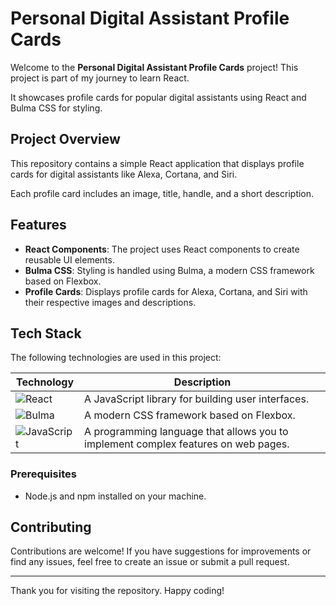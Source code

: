 # Personal Digital Assistant Profile Cards

Welcome to the **Personal Digital Assistant Profile Cards** project! This project is part of my journey to learn React. 

It showcases profile cards for popular digital assistants using React and Bulma CSS for styling.

## Project Overview

This repository contains a simple React application that displays profile cards for digital assistants like Alexa, Cortana, and Siri.

Each profile card includes an image, title, handle, and a short description.

## Features

- **React Components**: The project uses React components to create reusable UI elements.
- **Bulma CSS**: Styling is handled using Bulma, a modern CSS framework based on Flexbox.
- **Profile Cards**: Displays profile cards for Alexa, Cortana, and Siri with their respective images and descriptions.

## Tech Stack

The following technologies are used in this project:

| Technology | Description |
|------------|-------------|
| ![React](https://img.shields.io/badge/React-61DAFB?style=for-the-badge&logo=react&logoColor=white) | A JavaScript library for building user interfaces. |
| ![Bulma](https://img.shields.io/badge/Bulma-00D1B2?style=for-the-badge&logo=bulma&logoColor=white) | A modern CSS framework based on Flexbox. |
| ![JavaScript](https://img.shields.io/badge/JavaScript-F7DF1E?style=for-the-badge&logo=javascript&logoColor=black) | A programming language that allows you to implement complex features on web pages. |

### Prerequisites

- Node.js and npm installed on your machine.


## Contributing

Contributions are welcome! If you have suggestions for improvements or find any issues, feel free to create an issue or submit a pull request.

---

Thank you for visiting the repository. Happy coding!

